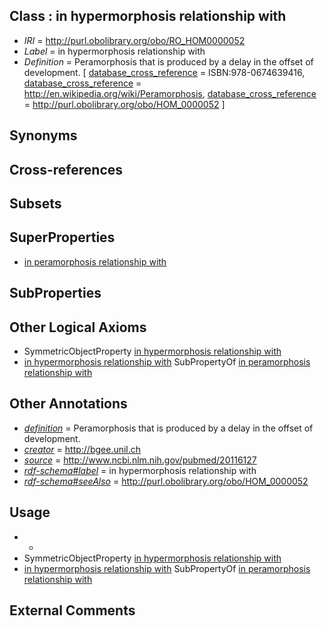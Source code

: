 
## Class : in hypermorphosis relationship with

 * *IRI* = http://purl.obolibrary.org/obo/RO_HOM0000052
 * *Label* = in hypermorphosis relationship with
 * *Definition* = Peramorphosis that is produced by a delay in the offset of development. [ [database_cross_reference](../../ef/oboInOwl#hasDbXref.md) = ISBN:978-0674639416, [database_cross_reference](../../ef/oboInOwl#hasDbXref.md) = http://en.wikipedia.org/wiki/Peramorphosis, [database_cross_reference](../../ef/oboInOwl#hasDbXref.md) = http://purl.obolibrary.org/obo/HOM_0000052 ]

## Synonyms


## Cross-references


## Subsets


## SuperProperties

 * [in peramorphosis relationship with](../../RO/30/RO_HOM0000030.md)

## SubProperties


## Other Logical Axioms

 * SymmetricObjectProperty [in hypermorphosis relationship with](../../RO/52/RO_HOM0000052.md)
 * [in hypermorphosis relationship with](../../RO/52/RO_HOM0000052.md) SubPropertyOf [in peramorphosis relationship with](../../RO/30/RO_HOM0000030.md)

## Other Annotations

 * *[definition](../../IAO/15/IAO_0000115.md)* = Peramorphosis that is produced by a delay in the offset of development.
 * *[creator](../../or/creator.md)* = http://bgee.unil.ch
 * *[source](../../ce/source.md)* = http://www.ncbi.nlm.nih.gov/pubmed/20116127
 * *[rdf-schema#label](../../el/rdf-schema#label.md)* = in hypermorphosis relationship with
 * *[rdf-schema#seeAlso](../../so/rdf-schema#seeAlso.md)* = http://purl.obolibrary.org/obo/HOM_0000052

## Usage

 * -
 * SymmetricObjectProperty [in hypermorphosis relationship with](../../RO/52/RO_HOM0000052.md)
 * [in hypermorphosis relationship with](../../RO/52/RO_HOM0000052.md) SubPropertyOf [in peramorphosis relationship with](../../RO/30/RO_HOM0000030.md)

## External Comments

